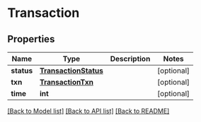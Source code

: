 # Transaction

## Properties
Name | Type | Description | Notes
------------ | ------------- | ------------- | -------------
**status** | [**TransactionStatus**](TransactionStatus.md) |  | [optional] 
**txn** | [**TransactionTxn**](TransactionTxn.md) |  | [optional] 
**time** | **int** |  | [optional] 

[[Back to Model list]](../README.md#documentation-for-models) [[Back to API list]](../README.md#documentation-for-api-endpoints) [[Back to README]](../README.md)


